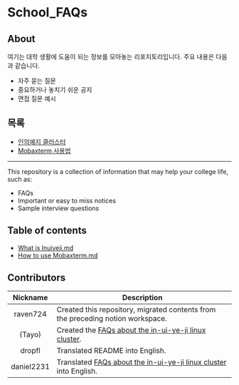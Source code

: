 # School_FAQs

## About

여기는 대학 생활에 도움이 되는 정보를 모아놓는 리포지토리입니다. 주요 내용은 다음과 같습니다.

* 자주 묻는 질문
* 중요하거나 놓치기 쉬운 공지
* 면접 질문 예시

## 목록
- [인의예지 클러스터](인의예지%20클러스터.md)
- [Mobaxterm 사용법](Mobaxterm%20사용법.md)
---

This repository is a collection of information that may help your college life, such as:

* FAQs
* Important or easy to miss notices
* Sample interview questions

## Table of contents
- [What is Inuiyeji.md](What%20is%20Inuiyeji.md)
- [How to use Mobaxterm.md](How%20to%20use%20Mobaxterm.md)
## Contributors

| Nickname | Description |
|:--------:|-------------|
| raven724 | Created this repository, migrated contents from the preceding notion workspace. |
|  (Tayo)  | Created the [FAQs about the in-ui-ye-ji linux cluster](인의예지%20클러스터.md). |
|  dropfl  | Translated README into English. |
|  daniel2231  | Translated [FAQs about the in-ui-ye-ji linux cluster](What%20is%20Inuiyeji.md) into English. |
